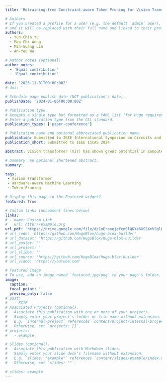 ```yaml
---
title: 'Retraining-free Constraint-aware Token Pruning for Vision Transformer on Edge Devices'

# Authors
# If you created a profile for a user (e.g. the default `admin` user), write the username (folder name) here
# and it will be replaced with their full name and linked to their profile.
authors:
  - Yun-Chia Yu
  - Mao-Chi Weng
  - Min-Guang Lin
  - An-Yeu Wu

# Author notes (optional)
author_notes:
  - 'Equal contribution'
  - 'Equal contribution'

date: '2023-11-31T00:00:00Z'
# doi: ''

# Schedule page publish date (NOT publication's date).
publishDate: '2024-01-06T00:00:00Z'

# Publication type.
# Accepts a single type but formatted as a YAML list (for Hugo requirements).
# Enter a publication type from the CSL standard.
publication_types: ['paper-conference']

# Publication name and optional abbreviated publication name.
publication: Submitted to IEEE International Symposium on Circuits and Systems 2024
publication_short: Submitted to IEEE ISCAS 2024

abstract: Vision transformer (ViT) has shown great potential in computer vision tasks. However, intensive computation requirements with respect to the token size hinder ViT from being deployed on edge devices with diverse computation resources. Recently, token pruning has been a promising method to exploit the redundancy of tokens. However, it often requires a laborious retraining process to meet different resource constraints. In this paper, we introduce Fisher information (FI) from tokens to evaluate token importance across different transformer blocks and propose a Retraining-free Constraint-aware Token Pruning (RCTP) framework. RCTP employs a two-step process to obtain the optimal pruning thresholds without retraining under different FLOPs constraints. Firstly, a candidate threshold table and a FLOPs-Fisher table are constructed through a three-stage pipeline to record the trade-off between FLOPs and FI loss of each candidate threshold. Secondly, a modified Viterbi algorithm determines optimal threshold sets with minimum overall FI loss under various FLOPs-constraints in one shot. Our experiment shows that RCTP attains better accuracy-FLOPs trade-off than prior pruning-based approaches.

# Summary. An optional shortened abstract.
summary: 

tags: 
 - Vision Transformer
 - Hardware-aware Machine Learning
 - Token Pruning

# Display this page in the Featured widget?
featured: True 

# Custom links (uncomment lines below)
links:
# - name: Custom Link
#   url: http://example.org
url_pdf: 'https://drive.google.com/file/d/1oEraoejefcmSlQKYe6XS5XxVSqlObkZE/view'
# url_code: 'https://github.com/HugoBlox/hugo-blox-builder'
# url_dataset: 'https://github.com/HugoBlox/hugo-blox-builder'
# url_poster: ''
# url_project: ''
# url_slides: ''
# url_source: 'https://github.com/HugoBlox/hugo-blox-builder'
# url_video: 'https://youtube.com'

# Featured image
# To use, add an image named `featured.jpg/png` to your page's folder.
image:
  caption: ''
  focal_point: ''
  preview_only: false
# post: 
#   - RCTP
# Associated Projects (optional).
#   Associate this publication with one or more of your projects.
#   Simply enter your project's folder or file name without extension.
#   E.g. `internal-project` references `content/project/internal-project/index.md`.
#   Otherwise, set `projects: []`.
# projects:
#   - example

# Slides (optional).
#   Associate this publication with Markdown slides.
#   Simply enter your slide deck's filename without extension.
#   E.g. `slides: "example"` references `content/slides/example/index.md`.
#   Otherwise, set `slides: ""`.

# slides: example
---
```

<!-- 
{{% callout note %}}
Click the _Cite_ button above to demo the feature to enable visitors to import publication metadata into their reference management software.
{{% /callout %}}

{{% callout note %}}
Create your slides in Markdown - click the _Slides_ button to check out the example.
{{% /callout %}}

Add the publication's **full text** or **supplementary notes** here. You can use rich formatting such as including [code, math, and images](https://docs.hugoblox.com/content/writing-markdown-latex/). -->
